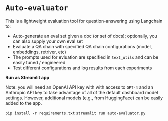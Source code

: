 # `Auto-evaluator`

This is a lightweight evaluation tool for question-answering using Langchain to:

* Auto-generate an eval set given a doc (or set of docs); optionally, you can also supply your own eval set
* Evaluate a QA chain with specified QA chain configurations (model, embeddings, retriver, etc)
* The prompts used for evluation are specified in `text_utils` and can be easily tuned / engineered
* Test different configurations and log results from each experiments 

**Run as Streamlit app**

Note: you will need an OpenAI API key with with access to `GPT-4` and an Anthropic API key to take advantage of all of the default dashboard model settings. However, additional models (e.g., from HuggingFace) can be easily added to the app.

`pip install -r requirements.txt`
`streamlit run auto-evaluator.py`
